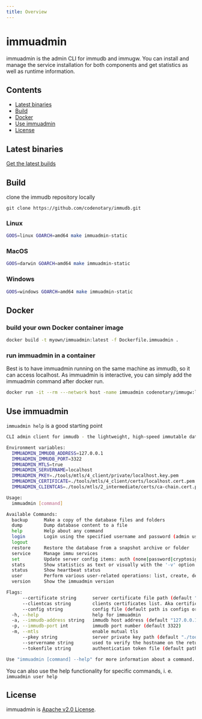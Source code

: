 ```yaml
---
title: Overview
---
```


# immuadmin

immuadmin is the admin CLI for immudb and immugw. You can install and manage the service installation for both components and get statistics as well as runtime information.

## Contents
 - [Latest binaries](#latest-binaries)
 - [Build](#build)
 - [Docker](#docker)
 - [Use immuadmin](#use-immuadmin)
 - [License](#license)

## Latest binaries

[Get the latest builds](https://github.com/codenotary/immudb/releases/latest)

## Build

clone the immudb repository locally

`git clone https://github.com/codenotary/immudb.git`

### Linux

```bash
GOOS=linux GOARCH=amd64 make immuadmin-static
```

### MacOS

```bash
GOOS=darwin GOARCH=amd64 make immuadmin-static
```

### Windows

```bash
GOOS=windows GOARCH=amd64 make immuadmin-static
```

## Docker

### build your own Docker container image
```bash
docker build -t myown/immuadmin:latest -f Dockerfile.immuadmin .
```

### run immuadmin in a container
Best is to have immuadmin running on the same machine as immudb, so it can access localhost. As immuadmin is interactive, you can simply add the immuadmin command after docker run.

```bash
docker run -it --rm ---network host -name immuadmin codenotary/immugw:latest help
```

## Use immuadmin

`immuadmin help` is a good starting point

```bash
CLI admin client for immudb - the lightweight, high-speed immutable database for systems and applications.

Environment variables:
  IMMUADMIN_IMMUDB_ADDRESS=127.0.0.1
  IMMUADMIN_IMMUDB_PORT=3322
  IMMUADMIN_MTLS=true
  IMMUADMIN_SERVERNAME=localhost
  IMMUADMIN_PKEY=./tools/mtls/4_client/private/localhost.key.pem
  IMMUADMIN_CERTIFICATE=./tools/mtls/4_client/certs/localhost.cert.pem
  IMMUADMIN_CLIENTCAS=./tools/mtls/2_intermediate/certs/ca-chain.cert.pem

Usage:
  immuadmin [command]

Available Commands:
  backup      Make a copy of the database files and folders
  dump        Dump database content to a file
  help        Help about any command
  login       Login using the specified username and password (admin username is immu)
  logout
  restore     Restore the database from a snapshot archive or folder
  service     Manage immu services
  set         Update server config items: auth (none|password|cryptosig), mtls (true|false)
  stats       Show statistics as text or visually with the '-v' option. Run 'immuadmin stats -h' for details.
  status      Show heartbeat status
  user        Perform various user-related operations: list, create, deactivate, change password, set permissions
  version     Show the immuadmin version

Flags:
      --certificate string      server certificate file path (default "./tools/mtls/4_client/certs/localhost.cert.pem")
      --clientcas string        clients certificates list. Aka certificate authority (default "./tools/mtls/2_intermediate/certs/ca-chain.cert.pem")
      --config string           config file (default path is configs or $HOME; default filename is immuadmin.toml)
  -h, --help                    help for immuadmin
  -a, --immudb-address string   immudb host address (default "127.0.0.1")
  -p, --immudb-port int         immudb port number (default 3322)
  -m, --mtls                    enable mutual tls
      --pkey string             server private key path (default "./tools/mtls/4_client/private/localhost.key.pem")
      --servername string       used to verify the hostname on the returned certificates (default "localhost")
      --tokenfile string        authentication token file (default path is $HOME or binary location; the supplied value will be automatically suffixed with _admin; default filename is token_admin) (default "token")

Use "immuadmin [command] --help" for more information about a command.
```

You can also use the help functionality for specific commands, i. e. `immuadmin user help`

## License

immuadmin is [Apache v2.0 License](https://github.com/codenotary/immudb/blob/master/LICENSE).
